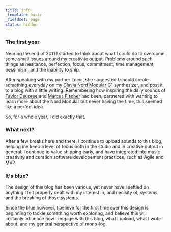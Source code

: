 ```yaml
---
title: info
_template: basic
_fieldset: page
status: hidden
---
```


### The first year #

Nearing the end of 2011 I started to think about what I could do to overcome some small issues around my creativite output. Problems around such things as hesitance, perfection, focus, commitment, time management, pessimism, and the inability to ship.

After speaking with my partner Lucia, she suggested I should create something everyday on my <a href="http://www.clavia.se/main.asp?tm=Products&clpm=Nord_Modular" target="_blank">Clavia Nord Modular G1</a> synthesizer, and post it to a blog with a little writing. Remembering how inspiring the daily sounds of <a href="http://www.12k.com/onesoundeachday/" target="_blank">Taylor Deupree</a> and <a href="http://dust.unrecnow.com/" target="_blank">Marcus Fischer</a> had been, partnered with wanting to learn more about the Nord Modular but never having the time, this seemed like a perfect idea.

So, for a whole year, I did exactly that.

### What next? #

After a few breaks here and there, I continue to upload sounds to this blog, helping me keep a level of focus both in the studio and in creative output in general. I continue to value shipping early, and have integrated into music creativity and curation software developement practices, such as Agile and MVP

### It's blue?

The design of this blog has been various, yet never have I settled on anything I felt properly dealt with my interest in, and necisity of, systems, and the breaking of those systems.

Since the blue however, I believe for the first time ever this design is beginning to tackle something worth exploring, and believe this will certainly influence how I engage with this blog, what I upload, what I write about, and my general perspective of mono-log.